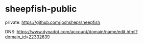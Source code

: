 # sheepfish-public

private: https://github.com/joshshep/sheepfish

DNS: https://www.dynadot.com/account/domain/name/edit.html?domain_id=22332639
